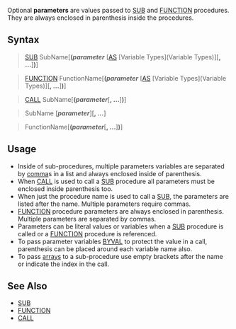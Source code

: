 Optional **parameters** are values passed to [SUB](SUB) and [FUNCTION](FUNCTION) procedures. They are always enclosed in parenthesis inside the procedures.

## Syntax

> [SUB](SUB) SubName[**(*parameter*** [[AS](AS) [Variable Types](Variable Types)][**, ...**]**)**]

> [FUNCTION](FUNCTION) FunctionName[**(*parameter*** [[AS](AS) [Variable Types](Variable Types)][**, ...**]**)**]

> [CALL](CALL) SubName[**(*parameter***[**, ...**]**)**]

> SubName [***parameter***][**, ...**]

> FunctionName[**(*parameter***[**, ...**]**)**]

## Usage

* Inside of sub-procedures, multiple parameters variables are separated by [comma](comma)s in a list and always enclosed inside of parenthesis.
* When [CALL](CALL) is used to call a [SUB](SUB) procedure all parameters must be enclosed inside parenthesis too.
* When just the procedure name is used to call a [SUB](SUB), the parameters are listed after the name. Multiple parameters require commas.
* [FUNCTION](FUNCTION) procedure parameters are always enclosed in parenthesis. Multiple parameters are separated by commas.
* Parameters can be literal values or variables when a [SUB](SUB) procedure is called or a [FUNCTION](FUNCTION) procedure is referenced.
* To pass parameter variables [BYVAL](BYVAL) to protect the value in a call, parenthesis can be placed around each variable name also.
* To pass [arrays](arrays) to a sub-procedure use empty brackets after the name or indicate the index in the call.

## See Also

* [SUB](SUB)
* [FUNCTION](FUNCTION)
* [CALL](CALL)
